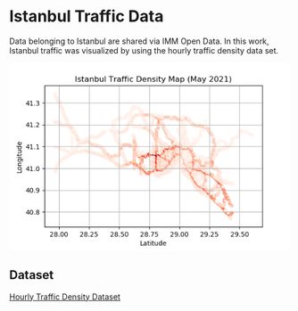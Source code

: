 # Istanbul Traffic Data

Data belonging to Istanbul are shared via IMM Open Data. In this work, Istanbul traffic was visualized by using the hourly traffic density data set.

<img src="trafficdensitymap.png" alt="trafficdensitymap"/>

## Dataset
[Hourly Traffic Density Dataset](https://data.ibb.gov.tr/dataset/hourly-traffic-density-data-set)
